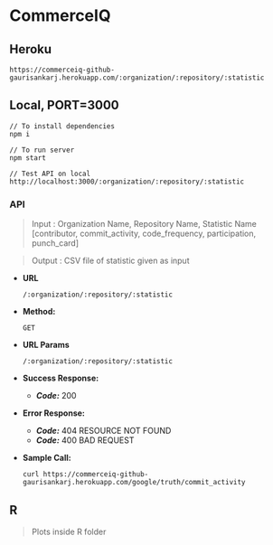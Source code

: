 # CommerceIQ

## Heroku

```
https://commerceiq-github-gaurisankarj.herokuapp.com/:organization/:repository/:statistic
```

## Local, PORT=3000

```
// To install dependencies
npm i

// To run server
npm start

// Test API on local
http://localhost:3000/:organization/:repository/:statistic
```

### API

> Input : Organization Name, Repository Name, Statistic Name [contributor, commit_activity, code_frequency, participation, punch_card]

> Output : CSV file of statistic given as input

* **URL**
  
  ```
  /:organization/:repository/:statistic
  ```

* **Method:**

  ```
  GET
  ```

* **URL Params**
  
  ```
  /:organization/:repository/:statistic
  ```

* **Success Response:**
  * ***Code:*** 200
* **Error Response:**
  * ***Code:*** 404 RESOURCE NOT FOUND
  * ***Code:*** 400 BAD REQUEST
* **Sample Call:**

  ```
  curl https://commerceiq-github-gaurisankarj.herokuapp.com/google/truth/commit_activity
  ```

## R

> Plots inside R folder
